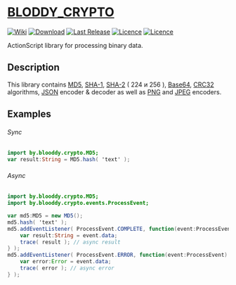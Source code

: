 [BLODDY_CRYPTO](http://www.blooddy.by)
======================================
[![Wiki](https://img.shields.io/badge/source-GitHub-red.svg)](https://github.com/blooddy/blooddy_crypto/wiki)
[![Download](https://img.shields.io/badge/download-ZIP-yellow.svg)](https://github.com/blooddy/blooddy_crypto/releases/latest)
[![Last Release](https://img.shields.io/github/release/blooddy/blooddy_crypto.svg?label=version)](https://github.com/blooddy/blooddy_crypto/releases)
[![Licence](https://img.shields.io/github/license/blooddy/blooddy_crypto.svg)](LICENSE.md)
[![Licence](https://img.shields.io/github/license/blooddy/blooddy_crypto.svg)](LICENSE.md)

ActionScript library for processing binary data.


Description
-----------
This library contains [MD5](http://en.wikipedia.org/wiki/Md5), [SHA-1](http://en.wikipedia.org/wiki/SHA-1), [SHA-2](http://en.wikipedia.org/wiki/SHA-2) ( 224 и 256 ), [Base64](http://en.wikipedia.org/wiki/Base64), [CRC32](http://en.wikipedia.org/wiki/Crc32) algorithms, [JSON](http://en.wikipedia.org/wiki/JSON) encoder & decoder as well as [PNG](http://en.wikipedia.org/wiki/Portable_Network_Graphics) and [JPEG](http://en.wikipedia.org/wiki/JPEG) encoders.

Examples
--------

###### Sync
```actionscript
import by.blooddy.crypto.MD5;
var result:String = MD5.hash( 'text' );
```
###### Async
```actionscript
import by.blooddy.crypto.MD5;
import by.blooddy.crypto.events.ProcessEvent;

var md5:MD5 = new MD5();
md5.hash( 'text' );
md5.addEventListener( ProcessEvent.COMPLETE, function(event:ProcessEvent):void {
	var result:String = event.data;
	trace( result ); // async result
} );
md5.addEventListener( ProcessEvent.ERROR, function(event:ProcessEvent):void {
	var error:Error = event.data;
	trace( error ); // async error
} );
```
